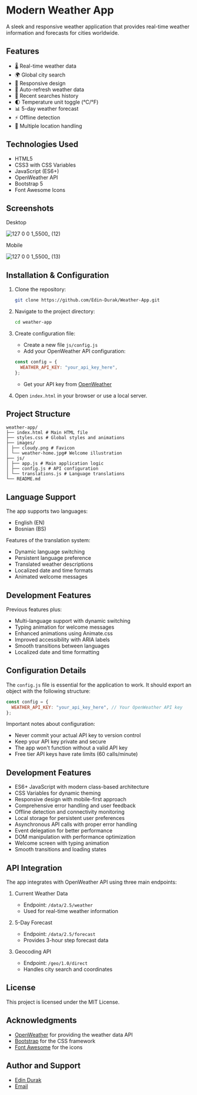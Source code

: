 # Modern Weather App

A sleek and responsive weather application that provides real-time weather information and forecasts for cities worldwide.

## Features

- 🌡️ Real-time weather data
- 🌍 Global city search
- 📱 Responsive design
- 🔄 Auto-refresh weather data
- 📍 Recent searches history
- 🌓 Temperature unit toggle (°C/°F)
- 📊 5-day weather forecast
- ⚡ Offline detection
- 🎯 Multiple location handling

## Technologies Used

- HTML5
- CSS3 with CSS Variables
- JavaScript (ES6+)
- OpenWeather API
- Bootstrap 5
- Font Awesome Icons

## Screenshots

Desktop

![127 0 0 1_5500_ (12)](https://github.com/user-attachments/assets/cb096191-c9ad-4ac3-b63d-28fcefc784ed)

Mobile

![127 0 0 1_5500_ (13)](https://github.com/user-attachments/assets/245e5156-2e89-4b42-9274-55af9f86dc03)

## Installation & Configuration

1. Clone the repository:

   ```bash
   git clone https://github.com/Edin-Durak/Weather-App.git
   ```

2. Navigate to the project directory:

   ```bash
   cd weather-app
   ```

3. Create configuration file:

   - Create a new file `js/config.js`
   - Add your OpenWeather API configuration:

   ```javascript
   const config = {
     WEATHER_API_KEY: "your_api_key_here",
   };
   ```

   - Get your API key from [OpenWeather](https://openweathermap.org/api)

4. Open `index.html` in your browser or use a local server.

## Project Structure

```
weather-app/
├── index.html # Main HTML file
├── styles.css # Global styles and animations
├── images/
│ ├── cloudy.png # Favicon
│ └── weather-home.jpg# Welcome illustration
├── js/
│ ├── app.js # Main application logic
│ ├── config.js # API configuration
│ └── translations.js # Language translations
└── README.md
```

## Language Support

The app supports two languages:

- English (EN)
- Bosnian (BS)

Features of the translation system:

- Dynamic language switching
- Persistent language preference
- Translated weather descriptions
- Localized date and time formats
- Animated welcome messages

## Development Features

Previous features plus:

- Multi-language support with dynamic switching
- Typing animation for welcome messages
- Enhanced animations using Animate.css
- Improved accessibility with ARIA labels
- Smooth transitions between languages
- Localized date and time formatting

## Configuration Details

The `config.js` file is essential for the application to work. It should export an object with the following structure:

```javascript
const config = {
  WEATHER_API_KEY: "your_api_key_here", // Your OpenWeather API key
};
```

Important notes about configuration:

- Never commit your actual API key to version control
- Keep your API key private and secure
- The app won't function without a valid API key
- Free tier API keys have rate limits (60 calls/minute)

## Development Features

- ES6+ JavaScript with modern class-based architecture
- CSS Variables for dynamic theming
- Responsive design with mobile-first approach
- Comprehensive error handling and user feedback
- Offline detection and connectivity monitoring
- Local storage for persistent user preferences
- Asynchronous API calls with proper error handling
- Event delegation for better performance
- DOM manipulation with performance optimization
- Welcome screen with typing animation
- Smooth transitions and loading states

## API Integration

The app integrates with OpenWeather API using three main endpoints:

1. Current Weather Data

   - Endpoint: `/data/2.5/weather`
   - Used for real-time weather information

2. 5-Day Forecast

   - Endpoint: `/data/2.5/forecast`
   - Provides 3-hour step forecast data

3. Geocoding API
   - Endpoint: `/geo/1.0/direct`
   - Handles city search and coordinates

## License

This project is licensed under the MIT License.

## Acknowledgments

- [OpenWeather](https://openweathermap.org/) for providing the weather data API
- [Bootstrap](https://getbootstrap.com/) for the CSS framework
- [Font Awesome](https://fontawesome.com/) for the icons

## Author and Support

- [Edin Durak](https://github.com/Edin-Durak)
- [Email](mailto:edindurak8@gmail.com)
